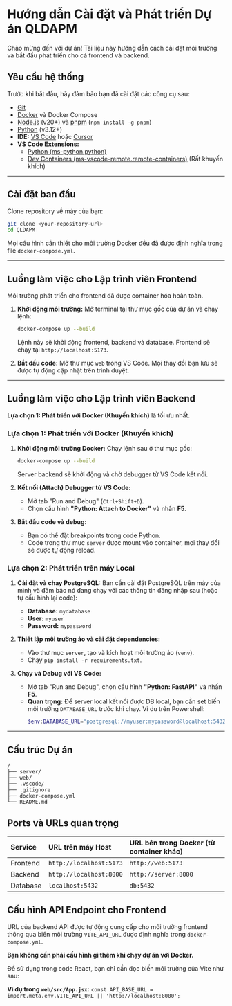 # Hướng dẫn Cài đặt và Phát triển Dự án QLDAPM

Chào mừng đến với dự án! Tài liệu này hướng dẫn cách cài đặt môi trường và bắt đầu phát triển cho cả frontend và backend.

## Yêu cầu hệ thống

Trước khi bắt đầu, hãy đảm bảo bạn đã cài đặt các công cụ sau:

- [Git](https://git-scm.com/)
- [Docker](https://www.docker.com/products/docker-desktop/) và Docker Compose
- [Node.js](https://nodejs.org/) (v20+) và [pnpm](https://pnpm.io/installation) (`npm install -g pnpm`)
- [Python](https://www.python.org/downloads/) (v3.12+)
- **IDE:** [VS Code](https://code.visualstudio.com/) hoặc [Cursor](https://cursor.sh/)
- **VS Code Extensions:**
  - [Python (ms-python.python)](https://marketplace.visualstudio.com/items?itemName=ms-python.python)
  - [Dev Containers (ms-vscode-remote.remote-containers)](https://marketplace.visualstudio.com/items?itemName=ms-vscode-remote.remote-containers) (Rất khuyến khích)

---

## Cài đặt ban đầu

Clone repository về máy của bạn:

```bash
git clone <your-repository-url>
cd QLDAPM
```

Mọi cấu hình cần thiết cho môi trường Docker đều đã được định nghĩa trong file `docker-compose.yml`.

---

## Luồng làm việc cho Lập trình viên Frontend

Môi trường phát triển cho frontend đã được container hóa hoàn toàn.

1.  **Khởi động môi trường:**
    Mở terminal tại thư mục gốc của dự án và chạy lệnh:

    ```bash
    docker-compose up --build
    ```

    Lệnh này sẽ khởi động frontend, backend và database. Frontend sẽ chạy tại `http://localhost:5173`.

2.  **Bắt đầu code:**
    Mở thư mục `web` trong VS Code. Mọi thay đổi bạn lưu sẽ được tự động cập nhật trên trình duyệt.

---

## Luồng làm việc cho Lập trình viên Backend

**Lựa chọn 1: Phát triển với Docker (Khuyến khích)** là tối ưu nhất.

### Lựa chọn 1: Phát triển với Docker (Khuyến khích)

1.  **Khởi động môi trường Docker:**
    Chạy lệnh sau ở thư mục gốc:

    ```bash
    docker-compose up --build
    ```

    Server backend sẽ khởi động và chờ debugger từ VS Code kết nối.

2.  **Kết nối (Attach) Debugger từ VS Code:**

    - Mở tab "Run and Debug" (`Ctrl+Shift+D`).
    - Chọn cấu hình **"Python: Attach to Docker"** và nhấn **F5**.

3.  **Bắt đầu code và debug:**
    - Bạn có thể đặt breakpoints trong code Python.
    - Code trong thư mục `server` được mount vào container, mọi thay đổi sẽ được tự động reload.

### Lựa chọn 2: Phát triển trên máy Local

1.  **Cài đặt và chạy PostgreSQL:**
    Bạn cần cài đặt PostgreSQL trên máy của mình và đảm bảo nó đang chạy với các thông tin đăng nhập sau (hoặc tự cấu hình lại code):

    - **Database:** `mydatabase`
    - **User:** `myuser`
    - **Password:** `mypassword`

2.  **Thiết lập môi trường ảo và cài đặt dependencies:**

    - Vào thư mục `server`, tạo và kích hoạt môi trường ảo (`venv`).
    - Chạy `pip install -r requirements.txt`.

3.  **Chạy và Debug với VS Code:**
    - Mở tab "Run and Debug", chọn cấu hình **"Python: FastAPI"** và nhấn **F5**.
    - **Quan trọng:** Để server local kết nối được DB local, bạn cần set biến môi trường `DATABASE_URL` trước khi chạy. Ví dụ trên Powershell:
      ```powershell
      $env:DATABASE_URL="postgresql://myuser:mypassword@localhost:5432/mydatabase"
      ```

---

## Cấu trúc Dự án

```
/
├── server/
├── web/
├── .vscode/
├── .gitignore
├── docker-compose.yml
└── README.md
```

## Ports và URLs quan trọng

| Service  | URL trên máy Host       | URL bên trong Docker (từ container khác) |
| :------- | :---------------------- | :--------------------------------------- |
| Frontend | `http://localhost:5173` | `http://web:5173`                        |
| Backend  | `http://localhost:8000` | `http://server:8000`                     |
| Database | `localhost:5432`        | `db:5432`                                |

## Cấu hình API Endpoint cho Frontend

URL của backend API được tự động cung cấp cho môi trường frontend thông qua biến môi trường `VITE_API_URL` được định nghĩa trong `docker-compose.yml`.

**Bạn không cần phải cấu hình gì thêm khi chạy dự án với Docker.**

Để sử dụng trong code React, bạn chỉ cần đọc biến môi trường của Vite như sau:

**Ví dụ trong `web/src/App.jsx`:**
`const API_BASE_URL = import.meta.env.VITE_API_URL || 'http://localhost:8000';`
